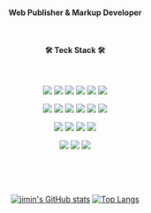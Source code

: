 <!-- ![header](https://capsule-render.vercel.app/api?type=waving&color=fff&height=200&section=header&text=HaEun%20Bae&fontSize=38&animation=fadeIn&fontAlignY=29&desc=Web%20Publisher%20and%20Markup%20Developer&descAlignY=48) -->
<h4 align="center"Jimin Bae</h4>
<p align="center">Web Publisher & Markup Developer</p>



<br>
<h4 align="center">🛠 Teck Stack 🛠</h4>   
<br>
<p align='center'>
  <img src="https://img.shields.io/badge/html5-E34F26?style=flat&logo=html5&logoColor=white"/>
  <img src="https://img.shields.io/badge/css3-1572B6?style=flat&logo=css3&logoColor=white"/>
  <img src="https://img.shields.io/badge/javascript-F7DF1E?style=flat&logo=javascript&logoColor=white"/>
  <img src="https://img.shields.io/badge/jquery-0769AD?style=flat&logo=jquery&logoColor=white"/>
  <img src="https://img.shields.io/badge/sass-CC6699?style=flat&logo=sass&logoColor=white"/>
  <img src="https://img.shields.io/badge/vue.js-4FC08D?style=flat&logo=vue.js&logoColor=white"/>
</p>
<p align='center'>
  <img src="https://img.shields.io/badge/bootstrap-7952B3?style=flat&logo=bootstrap&logoColor=white"/>
  <img src="https://img.shields.io/badge/d3.js-F9A03C?style=flat&logo=d3dotjs&logoColor=white"/>
  <img src="https://img.shields.io/badge/tailwindcss-06B6D4?style=flat&logo=tailwindcss&logoColor=white"/>
  <img src="https://img.shields.io/badge/three.js-000?style=flat&logo=threedotjs&logoColor=white"/>
  <img src="https://img.shields.io/badge/svg-FFB13B?style=flat&logo=svg&logoColor=white"/>
  <img src="https://img.shields.io/badge/GSAP-8ecd00?style=flat&logo=GSAP&logoColor=white"/>
</p>

<p align='center'>
  <img src="https://img.shields.io/badge/figma-F24E1E?style=flat&logo=figma&logoColor=white"/>
  <img src="https://img.shields.io/badge/adobexd-FF61F6?style=flat&logo=adobexd&logoColor=white"/>
  <img src="https://img.shields.io/badge/adobeillustrator-FF9A00?style=flat&logo=adobeillustrator&logoColor=white"/>
  <img src="https://img.shields.io/badge/adobephotoshop-31A8FF?style=flat&logo=adobephotoshop&logoColor=white"/>
</p>
<p align='center'>
  <img src="https://img.shields.io/badge/notion-000000?style=flat&logo=notion&logoColor=white"/>
  <img src="https://img.shields.io/badge/slack-4A154B?style=flat&logo=slack&logoColor=white"/>
  <img src="https://img.shields.io/badge/discord-5865F2?style=flat&logo=discord&logoColor=white"/>
</p>   

<br>
<br>
<br>

<div align="center">

  [![jimin's GitHub stats](https://github-readme-stats.vercel.app/api?username=jimeal&hide_rank=true)]()
  [![Top Langs](https://github-readme-stats.vercel.app/api/top-langs/?username=jimeal&layout=compact)]()   

</div>

